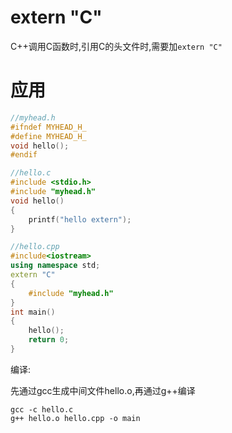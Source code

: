 # extern "C"

C++调用C函数时,引用C的头文件时,需要加`extern "C"`

# 应用

```c++
//myhead.h
#ifndef MYHEAD_H_
#define MYHEAD_H_
void hello();
#endif

//hello.c
#include <stdio.h>
#include "myhead.h"
void hello()
{
	printf("hello extern");
}

//hello.cpp
#include<iostream>
using namespace std;
extern "C"
{
	#include "myhead.h"
}
int main()
{
	hello();
	return 0;
}
```

编译:

先通过gcc生成中间文件hello.o,再通过g++编译

```
gcc -c hello.c   
g++ hello.o hello.cpp -o main
```

